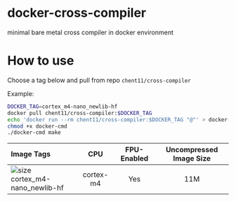 # docker-cross-compiler
minimal bare metal cross compiler in docker environment

# How to use
Choose a tag below and pull from repo `chent11/cross-compiler`

Example:
```sh
DOCKER_TAG=cortex_m4-nano_newlib-hf
docker pull chent11/cross-compiler:$DOCKER_TAG
echo 'docker run --rm chent11/cross-compiler:$DOCKER_TAG "@"' > docker-cmd
chmod +x docker-cmd
./docker-cmd make
```

| Image Tags | CPU | FPU-Enabled | Uncompressed Image Size |
|:-|:-:|:-:|:-:|
| ![size](https://shields.io/docker/image-size/chent11/cross-compiler/cortex_m4-nano_newlib-hf)<br/>cortex_m4-nano_newlib-hf | cortex-m4 | Yes | 11M |
